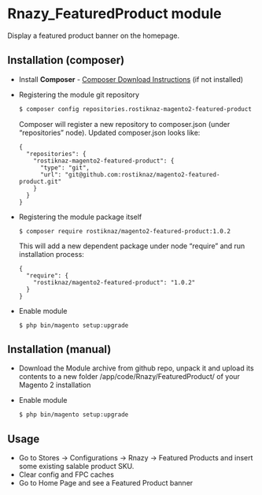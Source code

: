 # Rnazy_FeaturedProduct module

Display a featured product banner on the homepage.

## Installation (composer)

* Install __Composer__ - [Composer Download Instructions](https://getcomposer.org/doc/00-intro.md) (if not installed)

* Registering the module git repository

  ```sh
  $ composer config repositories.rostiknaz-magento2-featured-product git git@github.com:rostiknaz/magento2-featured-product.git
  ```
  Composer will register a new repository to composer.json (under “repositories” node). Updated composer.json looks like:

  ```
  {
    "repositories": {
      "rostiknaz-magento2-featured-product": {
        "type": "git",
        "url": "git@github.com:rostiknaz/magento2-featured-product.git"
      }
    }
  }
  ```  

* Registering the module package itself

  ```
  $ composer require rostiknaz/magento2-featured-product:1.0.2
  ```
  This will add a new dependent package under node “require” and run installation process:

  ```
  {
    "require": {
      "rostiknaz/magento2-featured-product": "1.0.2"
    }
  }
  ```
* Enable module

    ```
    $ php bin/magento setup:upgrade
    ```  

## Installation (manual)

* Download the Module archive from github repo, unpack it and upload its contents to a new folder <root>/app/code/Rnazy/FeaturedProduct/ of your Magento 2 installation
* Enable module

  ```
  $ php bin/magento setup:upgrade
  ```

## Usage

* Go to Stores -> Configurations -> Rnazy -> Featured Products and insert some existing salable product SKU.
* Clear config and FPC caches
* Go to Home Page and see a Featured Product banner